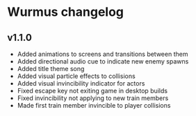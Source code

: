 # Wurmus changelog
## v1.1.0
- Added animations to screens and transitions between them
- Added directional audio cue to indicate new enemy spawns
- Added title theme song
- Added visual particle effects to collisions
- Added visual invincibility indicator for actors
- Fixed escape key not exiting game in desktop builds
- Fixed invincibility not applying to new train members
- Made first train member invincible to player collisions
